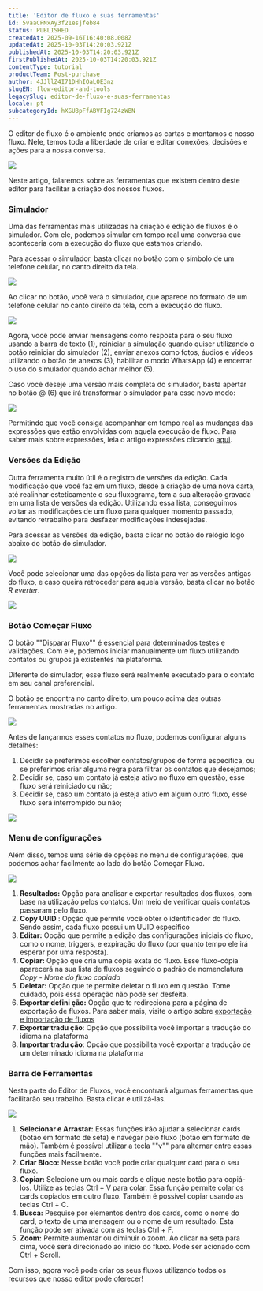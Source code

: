 ```yaml
---
title: 'Editor de fluxo e suas ferramentas'
id: 5vaaCPNxAy3f21esjfeb84
status: PUBLISHED
createdAt: 2025-09-16T16:40:08.008Z
updatedAt: 2025-10-03T14:20:03.921Z
publishedAt: 2025-10-03T14:20:03.921Z
firstPublishedAt: 2025-10-03T14:20:03.921Z
contentType: tutorial
productTeam: Post-purchase
author: 4JJllZ4I71DHhIOaLOE3nz
slugEN: flow-editor-and-tools
legacySlug: editor-de-fluxo-e-suas-ferramentas
locale: pt
subcategoryId: hXGU8pFfABVFIg724zWBN
---
```


O editor de fluxo é o ambiente onde criamos as cartas e montamos o nosso fluxo. Nele, temos toda a liberdade de criar e editar conexões, decisões e ações para a nossa conversa.

![](https://raw.githubusercontent.com/vtexdocs/help-center-content/refs/heads/main/docs/pt/tutorials/weni-by-vtex/fluxos/editor-de-fluxo-e-suas-ferramentas_1.gif)

Neste artigo, falaremos sobre as ferramentas que existem dentro deste editor para facilitar a criação dos nossos fluxos.

### Simulador
Uma das ferramentas mais utilizadas na criação e edição de fluxos é o simulador. Com ele, podemos simular em tempo real uma conversa que aconteceria com a execução do fluxo que estamos criando.

Para acessar o simulador, basta clicar no botão com o símbolo de um telefone celular, no canto direito da tela.

![](https://raw.githubusercontent.com/vtexdocs/help-center-content/refs/heads/main/docs/pt/tutorials/weni-by-vtex/fluxos/editor-de-fluxo-e-suas-ferramentas_2.png)

Ao clicar no botão, você verá o simulador, que aparece no formato de um telefone celular no canto direito da tela, com a execução do fluxo.

![](https://raw.githubusercontent.com/vtexdocs/help-center-content/refs/heads/main/docs/pt/tutorials/weni-by-vtex/fluxos/editor-de-fluxo-e-suas-ferramentas_3.png)

Agora, você pode enviar mensagens como resposta para o seu fluxo usando a barra de texto (1), reiniciar a simulação quando quiser utilizando o botão reiniciar do simulador (2), enviar anexos como fotos, áudios e vídeos utilizando o botão de anexos (3), habilitar o modo WhatsApp (4) e encerrar o uso do simulador quando achar melhor (5).

Caso você deseje uma versão mais completa do simulador, basta apertar no botão @ (6) que irá transformar o simulador para esse novo modo:

![](https://raw.githubusercontent.com/vtexdocs/help-center-content/refs/heads/main/docs/pt/tutorials/weni-by-vtex/fluxos/editor-de-fluxo-e-suas-ferramentas_4.png)

Permitindo que você consiga acompanhar em tempo real as mudanças das expressões que estão envolvidas com aquela execução de fluxo. Para saber mais sobre expressões, leia o artigo expressões clicando [aqui](https://docs.weni.ai/l/pt/fluxos/express-es).

### Versões da Edição
Outra ferramenta muito útil é o registro de versões da edição. Cada modificação que você faz em um fluxo, desde a criação de uma nova carta, até realinhar esteticamente o seu fluxograma, tem a sua alteração gravada em uma lista de versões da edição. Utilizando essa lista, conseguimos voltar as modificações de um fluxo para qualquer momento passado, evitando retrabalho para desfazer modificações indesejadas.

Para acessar as versões da edição, basta clicar no botão do relógio logo abaixo do botão do simulador.

![](https://raw.githubusercontent.com/vtexdocs/help-center-content/refs/heads/main/docs/pt/tutorials/weni-by-vtex/fluxos/editor-de-fluxo-e-suas-ferramentas_5.png)

Você pode selecionar uma das opções da lista para ver as versões antigas do fluxo, e caso queira retroceder para aquela versão, basta clicar no botão _R_ _everter_.

![](https://raw.githubusercontent.com/vtexdocs/help-center-content/refs/heads/main/docs/pt/tutorials/weni-by-vtex/fluxos/editor-de-fluxo-e-suas-ferramentas_6.png)

### Botão Começar Fluxo
O botão ""Disparar Fluxo"" é essencial para determinados testes e validações. Com ele, podemos iniciar manualmente um fluxo utilizando contatos ou grupos já existentes na plataforma.

Diferente do simulador, esse fluxo será realmente executado para o contato em seu canal preferencial.

O botão se encontra no canto direito, um pouco acima das outras ferramentas mostradas no artigo.

![](https://raw.githubusercontent.com/vtexdocs/help-center-content/refs/heads/main/docs/pt/tutorials/weni-by-vtex/fluxos/editor-de-fluxo-e-suas-ferramentas_7.png)

Antes de lançarmos esses contatos no fluxo, podemos configurar alguns detalhes:
  1. Decidir se preferimos escolher contatos/grupos de forma específica, ou se preferimos criar alguma regra para filtrar os contatos que desejamos;
  2. Decidir se, caso um contato já esteja ativo no fluxo em questão, esse fluxo será reiniciado ou não;
  3. Decidir se, caso um contato já esteja ativo em algum outro fluxo, esse fluxo será interrompido ou não;

![](https://raw.githubusercontent.com/vtexdocs/help-center-content/refs/heads/main/docs/pt/tutorials/weni-by-vtex/fluxos/editor-de-fluxo-e-suas-ferramentas_8.png)

### Menu de configurações
Além disso, temos uma série de opções no menu de configurações, que podemos achar facilmente ao lado do botão Começar Fluxo.

![](https://raw.githubusercontent.com/vtexdocs/help-center-content/refs/heads/main/docs/pt/tutorials/weni-by-vtex/fluxos/editor-de-fluxo-e-suas-ferramentas_9.png)

  1. **Resultados:** Opção para analisar e exportar resultados dos fluxos, com base na utilização pelos contatos. Um meio de verificar quais contatos passaram pelo fluxo.
  2. **Copy UUID** : Opção que permite você obter o identificador do fluxo. Sendo assim, cada fluxo possui um UUID específico
  3. **Editar:** Opção que permite a edição das configurações iniciais do fluxo, como o nome, triggers, e expiração do fluxo (por quanto tempo ele irá esperar por uma resposta).
  4. **Copiar:** Opção que cria uma cópia exata do fluxo. Esse fluxo-cópia aparecerá na sua lista de fluxos seguindo o padrão de nomenclatura _Copy - Nome do fluxo copiado_
  5. **Deletar:** Opção que te permite deletar o fluxo em questão. Tome cuidado, pois essa operação não pode ser desfeita.
  6. **Exportar defini ção:** Opção que te redireciona para a página de exportação de fluxos. Para saber mais, visite o artigo sobre [exportação e importação de fluxos](/l/pt/fluxos/importar-e-exportar-fluxos)
  7. **Exportar tradu ção**: Opção que possibilita você importar a tradução do idioma na plataforma
  8. **Importar tradu ção**: Opção que possibilita você exportar a tradução de um determinado idioma na plataforma

### Barra de Ferramentas
Nesta parte do Editor de Fluxos, você encontrará algumas ferramentas que facilitarão seu trabalho. Basta clicar e utilizá-las.

![](https://raw.githubusercontent.com/vtexdocs/help-center-content/refs/heads/main/docs/pt/tutorials/weni-by-vtex/fluxos/editor-de-fluxo-e-suas-ferramentas_10.png)

  1. **Selecionar e Arrastar:** Essas funções irão ajudar a selecionar cards (botão em formato de seta) e navegar pelo fluxo (botão em formato de mão). Também é possível utilizar a tecla ""v"" para alternar entre essas funções mais facilmente.
  2. **Criar Bloco:** Nesse botão você pode criar qualquer card para o seu fluxo.
  3. **Copiar:** Selecione um ou mais cards e clique neste botão para copiá-los. Utilize as teclas Ctrl + V para colar. Essa função permite colar os cards copiados em outro fluxo. Também é possível copiar usando as teclas Ctrl + C.
  4. **Busca:** Pesquise por elementos dentro dos cards, como o nome do card, o texto de uma mensagem ou o nome de um resultado. Esta função pode ser ativada com as teclas Ctrl + F.
  5. **Zoom:** Permite aumentar ou diminuir o zoom. Ao clicar na seta para cima, você será direcionado ao início do fluxo. Pode ser acionado com Ctrl + Scroll.

Com isso, agora você pode criar os seus fluxos utilizando todos os recursos que nosso editor pode oferecer!
